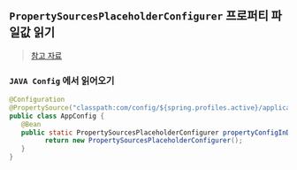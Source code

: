 ## `PropertySourcesPlaceholderConfigurer` 프로퍼티 파일값 읽기
> [참고 자료](https://emunhi.com/view/201807/21165543909)
### `JAVA Config` 에서 읽어오기
```java
@Configuration
@PropertySource("classpath:com/config/${spring.profiles.active}/application.properties")
public class AppConfig {
   @Bean
   public static PropertySourcesPlaceholderConfigurer propertyConfigInDev() {
         return new PropertySourcesPlaceholderConfigurer();
   }
}
```
